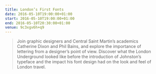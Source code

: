 ```yaml
---
title: London’s First Fonts
date: 2016-05-10T19:00:00+01:00
start: 2016-05-10T19:00:00+01:00
end: 2016-05-10T20:30:00+01:00
venue: 9c3xgv6h+q9
---
```

> Join graphic designers and Central Saint Martin’s academics Catherine Dixon and Phil Bains, and explore the importance of lettering from a designer’s point of view. Discover what the London Underground looked like before the introduction of Johnston’s typeface and the impact his font design had on the look and feel of London travel.
